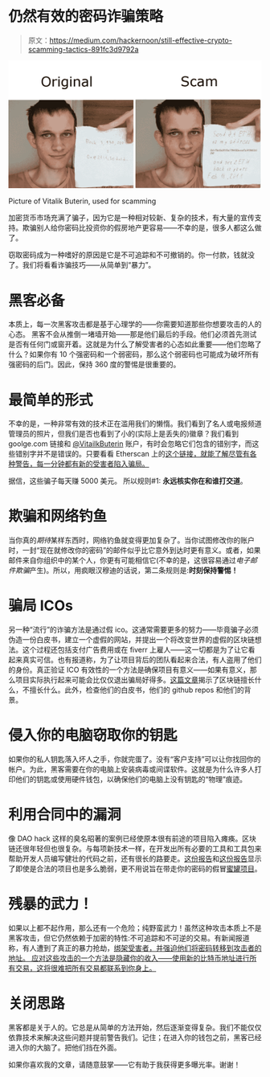 # 仍然有效的密码诈骗策略

> 原文：<https://medium.com/hackernoon/still-effective-crypto-scamming-tactics-891fc3d9792a>

![](img/cb72283d2ac9d7b1dd1692ddbaef23aa.png)

Picture of Vitalik Buterin, used for scamming

加密货币市场充满了骗子，因为它是一种相对较新、复杂的技术，有大量的宣传支持。欺骗别人给你密码比投资你的假房地产更容易——不幸的是，很多人都这么做了。

窃取密码成为一种嗜好的原因是它是不可追踪和不可撤销的。你一付款，钱就没了。我们将看看诈骗技巧——从简单到“暴力”。

# **黑客必备**

本质上，每一次黑客攻击都是基于心理学的——你需要知道那些你想要攻击的人的心态。
黑客不会从推倒一堵墙开始——那是他们最后的手段。他们必须首先测试是否有任何门或窗开着。这就是为什么了解受害者的心态如此重要——他们忽略了什么？如果你有 10 个强密码和一个弱密码，那么这个弱密码也可能成为破坏所有强密码的后门。因此，保持 360 度的警惕是很重要的。

# **最简单的形式**

不幸的是，一种非常有效的技术正在滥用我们的懒惰。我们看到了名人或电报频道管理员的照片，但我们是否也看到了小的(实际上是丢失的)徽章？我们看到 goolge.com 链接和 [@VitailkButerin](http://twitter.com/VitailkButerin) 账户，有时会忽略它们包含的错别字，而这些错别字并不是错误的。只要看看 Etherscan 上的[这个链接，就能了解尽管有各种警告，每一分钟都有新的受害者陷入骗局。](https://etherscan.io/address/0x6c441ec1c3464eeb459894325ecddfd0ca51e6e9)

据信，这些骗子每天赚 5000 美元。
所以规则#1: **永远核实你在和谁打交道**。

# **欺骗和网络钓鱼**

当你真的*期待*某样东西时，网络钓鱼就变得更加复杂了。当你试图修改你的账户时，一封“现在就修改你的密码”的邮件似乎比它意外到达时更有意义。或者，如果邮件来自你组织中的某个人，你更有可能相信它(不幸的是，这很容易通过*电子邮件欺骗*产生)。所以，用疯眼汉穆迪的话说，第二条规则是:**时刻保持警惕！**

# **骗局 ICOs**

另一种“流行”的诈骗方法是通过假 ico。这通常需要更多的努力——毕竟骗子必须伪造一份白皮书，建立一个虚假的网站，并提出一个将改变世界的虚假的区块链想法。这个过程还包括支付广告费用或在 fiverr 上雇人——这一切都是为了让它看起来真实可信。也有报道称，为了让项目背后的团队看起来合法，有人盗用了他们的身份。真正验证 ICO 有效性的一个方法是确保项目有意义——如果有意义，那么项目实际执行起来可能会比仅仅退出骗局好得多。[这篇文章](https://hackernoon.com/what-blockchain-is-good-for-and-what-it-isnt-79696990fd70)揭示了区块链擅长什么，不擅长什么。此外，检查他们的白皮书，他们的 github repos 和他们的背景。

# **侵入你的电脑窃取你的钥匙**

如果你的私人钥匙落入坏人之手，你就完蛋了。没有“客户支持”可以让你找回你的帐户。为此，黑客需要在你的电脑上安装病毒或间谍软件。这就是为什么许多人打印他们的钥匙或使用硬件钱包，以确保他们的电脑上没有钥匙的“物理”痕迹。

# **利用合同中的漏洞**

像 DAO hack 这样的臭名昭著的案例已经使原本很有前途的项目陷入瘫痪。区块链还很年轻但也很复杂。与每项新技术一样，在开发出所有必要的工具和工具包来帮助开发人员编写健壮的代码之前，还有很长的路要走。[这份报告](https://www.finder.com.au/researchers-find-3686-dangerously-broken-ethereum-contracts)和[这份报告](https://motherboard.vice.com/en_us/article/8xddka/millions-of-dollars-in-ethereum-are-vulnerable-to-hackers-right-now-smart-contract-bugs)显示了即使是合法的项目也是多么脆弱，更不用说旨在带走你的密码的假冒[蜜罐项目](https://techcrunch.com/2018/02/16/clever-ethereum-honeypot-lets-coins-come-in-but-wont-let-them-back-out/)。

# **残暴的武力！**

如果以上都不起作用，那么还有一个危险；纯野蛮武力！虽然这种攻击本质上不是黑客攻击，但它仍然依赖于加密的特性:不可追踪和不可逆的交易。有新闻报道称，有人遭到了真正的暴力抢劫，[绑架受害者，并强迫他们将密码转移到攻击者的地址。
应对这些攻击的一个方法是隐藏你的收入——使用新的比特币地址进行所有交易，这将很难把所有交易都联系到你身上。](https://www.nytimes.com/2018/02/18/technology/virtual-currency-extortion.html)

# **关闭思路**

黑客都是关于人的。它总是从简单的方法开始，然后逐渐变得复杂。我们不能仅仅依靠技术来解决这些问题并提前警告我们。记住；在进入你的钱包之前，黑客已经进入你的大脑了。把他们挡在外面。

如果你喜欢我的文章，请随意鼓掌——它有助于我获得更多曝光率。谢谢！